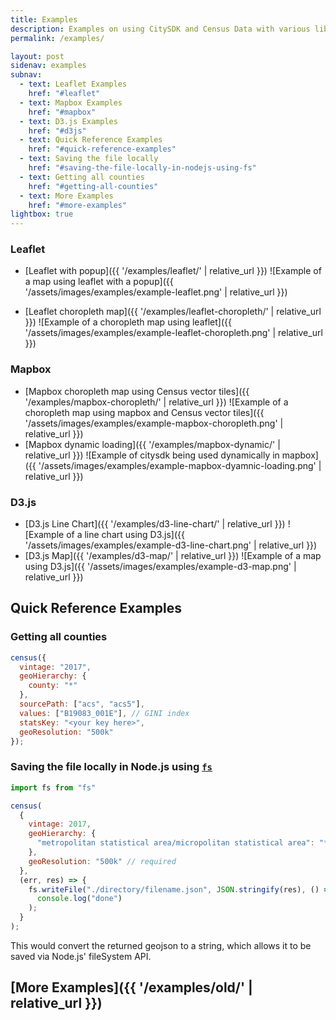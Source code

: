 ```yaml
---
title: Examples
description: Examples on using CitySDK and Census Data with various libraries such as leaflet and mapbox.
permalink: /examples/

layout: post
sidenav: examples
subnav:
  - text: Leaflet Examples
    href: "#leaflet"
  - text: Mapbox Examples
    href: "#mapbox"
  - text: D3.js Examples
    href: "#d3js"
  - text: Quick Reference Examples
    href: "#quick-reference-examples"
  - text: Saving the file locally
    href: "#saving-the-file-locally-in-nodejs-using-fs"
  - text: Getting all counties
    href: "#getting-all-counties"
  - text: More Examples
    href: "#more-examples"
lightbox: true
---
```


### Leaflet

- [Leaflet with popup]({{ '/examples/leaflet/' | relative_url }})
  ![Example of a map using leaflet with a popup]({{ '/assets/images/examples/example-leaflet.png' | relative_url }})

- [Leaflet choropleth map]({{ '/examples/leaflet-choropleth/' | relative_url }})
  ![Example of a choropleth map using leaflet]({{ '/assets/images/examples/example-leaflet-choropleth.png' | relative_url }})

### Mapbox

- [Mapbox choropleth map using Census vector tiles]({{ '/examples/mapbox-choropleth/' | relative_url }})
  ![Example of a choropleth map using mapbox and Census vector tiles]({{ '/assets/images/examples/example-mapbox-choropleth.png' | relative_url }})
- [Mapbox dynamic loading]({{ '/examples/mapbox-dynamic/' | relative_url }})
  ![Example of citysdk being used dynamically in mapbox]({{ '/assets/images/examples/example-mapbox-dyamnic-loading.png' | relative_url }})

### D3.js

- [D3.js Line Chart]({{ '/examples/d3-line-chart/' | relative_url }})
  ![Example of a line chart using D3.js]({{ '/assets/images/examples/example-d3-line-chart.png' | relative_url }})
- [D3.js Map]({{ '/examples/d3-map/' | relative_url }})
  ![Example of a map using D3.js]({{ '/assets/images/examples/example-d3-map.png' | relative_url }})

## Quick Reference Examples

### Getting all counties

```js
census({
  vintage: "2017",
  geoHierarchy: {
    county: "*"
  },
  sourcePath: ["acs", "acs5"],
  values: ["B19083_001E"], // GINI index
  statsKey: "<your key here>",
  geoResolution: "500k"
});
```

### Saving the file locally in Node.js using [`fs`]

```js
import fs from "fs"

census(
  {
    vintage: 2017,
    geoHierarchy: {
      "metropolitan statistical area/micropolitan statistical area": "*"
    },
    geoResolution: "500k" // required
  },
  (err, res) => {
    fs.writeFile("./directory/filename.json", JSON.stringify(res), () =>
      console.log("done")
    );
  }
);
```

[`fs`]: https://nodejs.org/api/fs.html

This would convert the returned geojson to a string, which allows it to be saved via Node.js' fileSystem API.

## [More Examples]({{ '/examples/old/' | relative_url }})

